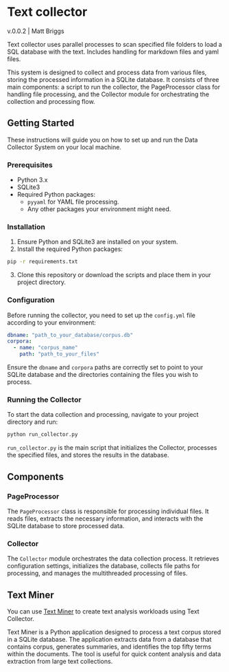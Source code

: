 # Text collector
v.0.0.2 | Matt Briggs

Text collector uses parallel processes to scan specified file folders to load a SQL database with the text. Includes handling for markdown files and yaml files.

This system is designed to collect and process data from various files, storing the processed information in a SQLite database. It consists of three main components: a script to run the collector, the PageProcessor class for handling file processing, and the Collector module for orchestrating the collection and processing flow.

## Getting Started

These instructions will guide you on how to set up and run the Data Collector System on your local machine.

### Prerequisites

- Python 3.x
- SQLite3
- Required Python packages:
  - `pyyaml` for YAML file processing.
  - Any other packages your environment might need.

### Installation

1. Ensure Python and SQLite3 are installed on your system.
2. Install the required Python packages:

```bash
pip -r requirements.txt
```

3. Clone this repository or download the scripts and place them in your project directory.

### Configuration

Before running the collector, you need to set up the `config.yml` file according to your environment:

```yaml
dbname: "path_to_your_database/corpus.db"
corpora:
  - name: "corpus_name"
    path: "path_to_your_files"
```

Ensure the `dbname` and `corpora` paths are correctly set to point to your SQLite database and the directories containing the files you wish to process.

### Running the Collector

To start the data collection and processing, navigate to your project directory and run:

```bash
python run_collector.py
```

`run_collector.py` is the main script that initializes the Collector, processes the specified files, and stores the results in the database.

## Components

### PageProcessor

The `PageProcessor` class is responsible for processing individual files. It reads files, extracts the necessary information, and interacts with the SQLite database to store processed data.

### Collector

The `Collector` module orchestrates the data collection process. It retrieves configuration settings, initializes the database, collects file paths for processing, and manages the multithreaded processing of files.

## Text Miner

You can use [Text Miner](https://github.com/mattbriggs/text-miner) to create text analysis workloads using Text Collector.

Text Miner is a Python application designed to process a text corpus stored in a SQLite database. The application extracts data from a database that contains corpus, generates summaries, and identifies the top fifty terms within the documents. The tool is useful for quick content analysis and data extraction from large text collections.